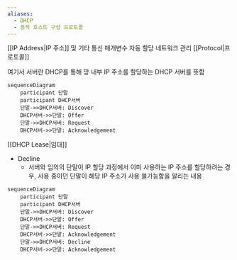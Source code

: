 ```yaml
---
aliases:
  - DHCP
  - 동적 호스트 구성 프로토콜
---
```

[[IP Address|IP 주소]] 및 기타 통신 매개변수 자동 할당 네트워크 관리 [[Protocol|프로토콜]]

여기서 서버란 DHCP를 통해 망 내부 IP 주소를 할당하는 DHCP 서버를 뜻함

```mermaid
sequenceDiagram
	participant 단말
	participant DHCP서버
	단말->>DHCP서버: Discover
	DHCP서버->>단말: Offer
	단말->>DHCP서버: Request
	DHCP서버->>단말: Acknowledgement
```

[[DHCP Lease|임대]]
- Decline
	- 서버와 임의의 단말이 IP 할당 과정에서 이미 사용하는 IP 주소를 할당하려는 경우, 사용 중이던 단말이 해당 IP 주소가 사용 불가능함을 알리는 내용

```mermaid
sequenceDiagram
	participant 단말
	participant DHCP서버
	단말->>DHCP서버: Discover
	DHCP서버->>단말: Offer
	단말->>DHCP서버: Request
	DHCP서버->>단말: Acknowledgement
	단말->>DHCP서버: Decline
	DHCP서버->>단말: Acknowledgement
```
```